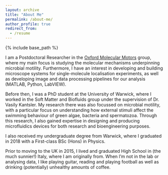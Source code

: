 ```yaml
---
layout: archive
title: "About Me"
permalink: /about-me/
author_profile: true
redirect_from:
  - /resume
---
```

{% include base_path %}

I am a Postdoctoral Researcher in the [Oxford Molecular Motors](https://www.physics.ox.ac.uk/research/group/oxford-molecular-motors) group, where my main focus is studying the molecular mechanisms underpinning microbial motility. Furthermore, I have an interest in developing and building microscope systems for single-molecule localisation experiments, as well as developing image and data processing pipelines for our analysis (MATLAB, Python, LabVIEW).

Before then, I was a PhD student at the University of Warwick, where I worked in the Soft Matter and Biofluids group under the supervision of Dr. Vasily Kantsler. My research there was also focussed on microbial motility, with a particular focus on understanding how external stimuli affect the swimming behaviour of green algae, bacteria and spermatozoa. Through this research, I also gained expertise in designing and producing microfluidics devices for both research and bioengineering purposes.

I also received my undergraduate degree from Warwick, where I graduated in 2018 with a First-class BSc (Hons) in Physics.

Prior to moving to the UK in 2015, I lived and graduated High School in (the much sunnier!) Italy, where I am originally from. When I’m not in the lab or analysing data, I like playing guitar, reading and playing football as well as drinking (potentially) unhealthy amounts of coffee.